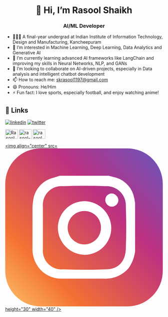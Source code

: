 <h1 align="center">👋 Hi, I’m Rasool Shaikh</h1>
<h3 align="center">AI/ML Developer</h3>

- 👨🏻‍🎓 A final-year undergrad at Indian Institute of Information Technology, Design and Manufacturing, Kancheepuram  
- 👀 I’m interested in Machine Learning, Deep Learning, Data Analytics and Generative AI  
- 🌱 I’m currently learning advanced AI frameworks like LangChain and improving my skills in Neural Networks, NLP, and GANs  
- 💞️ I’m looking to collaborate on AI-driven projects, especially in Data analysis and intelligent chatbot development  
- 📫 How to reach me: skrasool1197@gmail.com
- 😄 Pronouns: He/Him 
- ⚡ Fun fact: I love sports, especially football, and enjoy watching anime!
  
## 🔗 Links
[![linkedin](https://img.shields.io/badge/linkedin-0A66C2?style=for-the-badge&logo=linkedin&logoColor=white)](https://www.linkedin.com/in/rasool-shaikh-7a4923227/)
[![twitter](https://img.shields.io/badge/twitter-1DA1F2?style=for-the-badge&logo=twitter&logoColor=white)](https://x.com/RasoolS81552267)

<a href="https://x.com/RasoolS81552267" target="blank"><img align="center" src="https://raw.githubusercontent.com/rahuldkjain/github-profile-readme-generator/master/src/images/icons/Social/twitter.svg" alt="RasoolS81552267" height="30" width="40" /></a>
<a href="https://www.linkedin.com/in/rasool-shaikh-7a4923227/" target="blank"><img align="center" src="https://raw.githubusercontent.com/rahuldkjain/github-profile-readme-generator/master/src/images/icons/Social/linked-in-alt.svg" alt="rasool-shaikh-7a4923227" height="30" width="40" /></a>
<a href="https://www.instagram.com/rasool_shaikh_7_/" target="blank"><img align="center" src="https://raw.githubusercontent.com/rahuldkjain/github-profile-readme-generator/master/src/images/icons/Social/instagram.svg" alt="rasool_shaikh_7_" height="30" width="40" /></a>

<a href="https://www.linkedin.com/in/rasool-shaikh-7a4923227/" target="blank"><img align="center" src=<svg xmlns="http://www.w3.org/2000/svg" viewBox="0 0 28.87 28.87" id="instagram">
  <defs>
    <linearGradient id="linear-gradient" x1="-1.84" x2="32.16" y1="30.47" y2="-3.03" gradientUnits="userSpaceOnUse">
      <stop offset="0" stop-color="#fed576"></stop>
      <stop offset=".26" stop-color="#f47133"></stop>
      <stop offset=".61" stop-color="#bc3081"></stop>
      <stop offset="1" stop-color="#4c63d2"></stop>
    </linearGradient>
  </defs>
  <g id="Layer_2">
    <g id="Layer_1-2">
      <rect width="28.87" height="28.87" rx="6.48" ry="6.48" fill="url(#linear-gradient)"></rect>
      <g id="_Group_">
        <path id="_Compound_Path_" d="M10 5h9c.2.1.5.1.7.2a4.78 4.78 0 0 1 3.8 3.3 8 8 0 0 1 .3 1.5v8.8a6.94 6.94 0 0 1-1.2 3.1 5.51 5.51 0 0 1-4.5 1.9h-7.5a5.49 5.49 0 0 1-3.7-1.2A5.51 5.51 0 0 1 5 18.14v-7a7.57 7.57 0 0 1 .1-1.5 4.9 4.9 0 0 1 3.8-4.3zm-3.1 9.5v3.9a3.42 3.42 0 0 0 3.7 3.7q3.9.15 7.8 0c2.3 0 3.6-1.4 3.7-3.7q.15-3.9 0-7.8a3.52 3.52 0 0 0-3.7-3.7q-3.9-.15-7.8 0a3.42 3.42 0 0 0-3.7 3.7z" fill="#fff"></path>
        <path id="_Compound_Path_2" d="M9.64 14.54a4.91 4.91 0 0 1 4.9-4.9 5 5 0 0 1 4.9 4.9 4.91 4.91 0 0 1-4.9 4.9 5 5 0 0 1-4.9-4.9zm4.9-3.1a3.05 3.05 0 1 0 3 3 3 3 0 0 0-3-3z" fill="#fff"></path>
        <path id="_Path_" d="M18.34 9.44a1.16 1.16 0 0 1 1.2-1.2 1.29 1.29 0 0 1 1.2 1.2 1.2 1.2 0 0 1-2.4 0z" fill="#fff"></path>
      </g>
    </g>
  </g>
</svg> height="30" width="40" /></a>


<!---
Skrasool1197/Skrasool1197 is a ✨ special ✨ repository because its `README.md` (this file) appears on your GitHub profile.
You can click the Preview link to take a look at your changes.
--->
